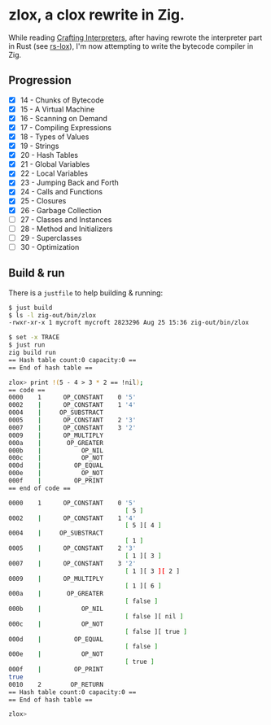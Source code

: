 # zlox, a clox rewrite in Zig.

While reading [Crafting Interpreters](https://craftinginterpreters.com/), after having rewrote the interpreter part in Rust (see [rs-lox](https://github.com/mycroft/rs-lox)), I'm now attempting to write the bytecode compiler in Zig.

## Progression

- [x] 14 - Chunks of Bytecode
- [x] 15 - A Virtual Machine
- [x] 16 - Scanning on Demand
- [x] 17 - Compiling Expressions
- [x] 18 - Types of Values
- [x] 19 - Strings
- [x] 20 - Hash Tables
- [x] 21 - Global Variables
- [x] 22 - Local Variables
- [x] 23 - Jumping Back and Forth
- [x] 24 - Calls and Functions
- [x] 25 - Closures
- [x] 26 - Garbage Collection
- [ ] 27 - Classes and Instances
- [ ] 28 - Method and Initializers
- [ ] 29 - Superclasses
- [ ] 30 - Optimization

## Build & run

There is a `justfile` to help building & running:

```sh
$ just build
$ ls -l zig-out/bin/zlox
-rwxr-xr-x 1 mycroft mycroft 2823296 Aug 25 15:36 zig-out/bin/zlox

$ set -x TRACE
$ just run
zig build run
== Hash table count:0 capacity:0 ==
== End of hash table ==

zlox> print !(5 - 4 > 3 * 2 == !nil);
== code ==
0000    1      OP_CONSTANT    0 '5'
0002    |      OP_CONSTANT    1 '4'
0004    |     OP_SUBSTRACT
0005    |      OP_CONSTANT    2 '3'
0007    |      OP_CONSTANT    3 '2'
0009    |      OP_MULTIPLY
000a    |       OP_GREATER
000b    |           OP_NIL
000c    |           OP_NOT
000d    |         OP_EQUAL
000e    |           OP_NOT
000f    |         OP_PRINT
== end of code ==

0000    1      OP_CONSTANT    0 '5'
                                [ 5 ]
0002    |      OP_CONSTANT    1 '4'
                                [ 5 ][ 4 ]
0004    |     OP_SUBSTRACT
                                [ 1 ]
0005    |      OP_CONSTANT    2 '3'
                                [ 1 ][ 3 ]
0007    |      OP_CONSTANT    3 '2'
                                [ 1 ][ 3 ][ 2 ]
0009    |      OP_MULTIPLY
                                [ 1 ][ 6 ]
000a    |       OP_GREATER
                                [ false ]
000b    |           OP_NIL
                                [ false ][ nil ]
000c    |           OP_NOT
                                [ false ][ true ]
000d    |         OP_EQUAL
                                [ false ]
000e    |           OP_NOT
                                [ true ]
000f    |         OP_PRINT
true
0010    2        OP_RETURN
== Hash table count:0 capacity:0 ==
== End of hash table ==

zlox>
```
